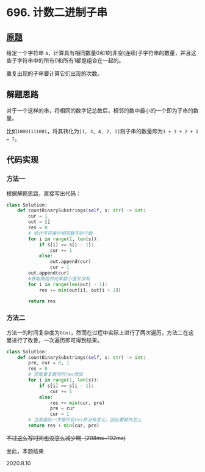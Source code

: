 # 696. 计数二进制子串

## [原题](https://leetcode-cn.com/problems/count-binary-substrings)

给定一个字符串 s，计算具有相同数量0和1的非空(连续)子字符串的数量，并且这些子字符串中的所有0和所有1都是组合在一起的。

重复出现的子串要计算它们出现的次数。

## 解题思路

对于一个这样的串，将相同的数字记总数后，相邻的数中最小的一个即为子串的数量。

比如`10001111001`，将其转化为`[1, 3, 4, 2, 1]`则子串的数量即为`1 + 3 + 2 + 1 = 7`。

## 代码实现

### 方法一

根据解题思路，直接写出代码：

```Python
class Solution:
    def countBinarySubstrings(self, s: str) -> int:
        cur = 1
        out = []
        res = 0
        # 统计字符串中相同数字的个数
        for i in range(1, len(s)):
            if s[i] == s[i - 1]:
                cur += 1
            else:
                out.append(cur)
                cur = 1
        out.append(cur)
        #获取两相邻元素最小值并求和
        for i in range(len(out) - 1):
            res += min(out[i], out[i + 1])

        return res
```

### 方法二

方法一的时间复杂度为`O(n)`，然而在过程中实际上进行了两次遍历，方法二在这里进行了改善，一次遍历即可得到结果。

```Python
class Solution:
    def countBinarySubstrings(self, s: str) -> int:
        pre, cur = 0, 1
        res = 0
        # 获取重复数同时res增加
        for i in range(1, len(s)):
            if s[i] == s[i - 1]:
                cur += 1
            else:
                res += min(cur, pre)
                pre = cur
                cur = 1
        # 注意最后一次循环后res并没有变化，因此要额外加上
        return res + min(cur, pre)
```

~~不过这么写时间也没怎么减少啊（208ms~192ms)~~

至此，本题结束

2020.8.10

